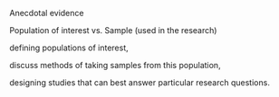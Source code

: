Anecdotal evidence

Population of interest vs. Sample (used in the research)

defining populations of interest, 

discuss methods of taking samples from this population, 

designing studies that can best answer particular research questions.